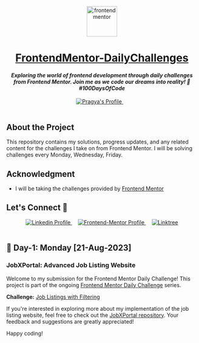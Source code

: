 <div align="center">

  <img src="https://www.frontendmentor.io/static/images/logo-mobile.svg" alt="frontendmentor" width="80">

  <h1 align="center"><u>FrontendMentor-DailyChallenges</u></h1>
  <h4 align="center"><i>Exploring the world of frontend development through daily challenges from Frontend Mentor. Join me as we code our dreams into reality! 🚀 #100DaysOfCode</i></h4>

</div>

<!-- Badges -->
<div align="center">
  <!-- Profiles -->
  <a href="https://www.frontendmentor.io/profile/impragya08">
    <img src="https://img.shields.io/badge/Profile-impragya08-fefefe?style=for-the-badge&logo=frontendmentor" alt="Pragya's Profile">
  </a> &nbsp;&nbsp;&nbsp;
</div>

<br />



## **About the Project**

This repository contains my solutions, progress updates, and any related content for the challenges I take on from Frontend Mentor. I will be solving challenges every Monday, Wednesday, Friday.

## **Acknowledgment**

- I will be taking the challenges provided by [Frontend Mentor](https://www.frontendmentor.io)

## **Let's Connect 👋**

<div align=center>

  <a href="https://www.linkedin.com/in/pragya-srivastava-559606212/" >
    <img src="https://img.shields.io/badge/linkedin%20Profile-%2300acee.svg?color=405DE6&style=for-the-badge&logo=linkedin&logoColor=white" alt="Linkedin Profile">
  </a>&nbsp;&nbsp;&nbsp;

  <a href="https://www.frontendmentor.io/profile/impragya08" >
    <img src="https://img.shields.io/badge/FEM%20Profile-f8f9f8?style=for-the-badge&logo=Frontend-Mentor&logoColor=black" alt="Frontend-Mentor Profile">
  </a> &nbsp;&nbsp;&nbsp;

   <a href="https://linktr.ee/itspragya" >
    <img src="https://img.shields.io/badge/Linktree-39E09B?style=for-the-badge&logo=linktree&logoColor=white" alt="Linktree">
  </a>

</div>

<br>

## 📅 Day-1: Monday [21-Aug-2023]

### JobXPortal: Advanced Job Listing Website

Welcome to my submission for the Frontend Mentor Daily Challenge! This project is part of the ongoing [Frontend Mentor Daily Challenge](https://www.frontendmentor.io/challenges) series.

**Challenge:** [Job Listings with Filtering](https://www.frontendmentor.io/challenges/job-listings-with-filtering-ivstIPCt)

If you're interested in exploring more about my implementation of the job listing website, feel free to check out the [JobXPortal repository](https://github.com/impragya08/JobXPortal). Your feedback and suggestions are greatly appreciated!

Happy coding!


